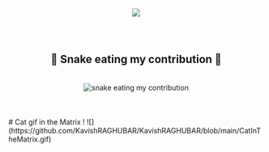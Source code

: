 
<h1 align="center">
  <a href="https://git.io/typing-svg">
    <img src="https://readme-typing-svg.herokuapp.com/?lines=Hello!+👋;+Welcome+to+my+profile!;&color=84F76E&center=true&size=30">
  </a>
</h1>
<br>
<div align="center">
  <h2>🐍 Snake eating my contribution 🐍</h2>
  <br>
  <img alt="snake eating my contribution" src="https://github.com/KavishRAGHUBAR/KavishRAGHUBAR/blob/output/github-contribution-grid-snake.svg">
  <br>
  <br>
  <br>
</div>
<br>
# Cat gif in the Matrix !
![](https://github.com/KavishRAGHUBAR/KavishRAGHUBAR/blob/main/CatInTheMatrix.gif)
